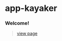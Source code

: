 # app-kayaker


### Welcome!



> [view page](https://aniicossio1997.github.io/app-kayaker/)


```
```
